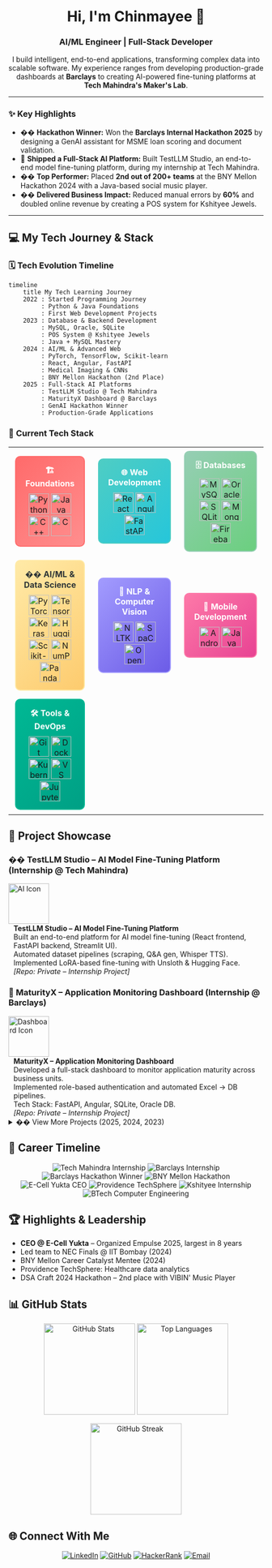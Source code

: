 <h1 align="center">Hi, I'm Chinmayee 👋</h1>
<h3 align="center">AI/ML Engineer | Full-Stack Developer</h3>
<p align="center">
  I build intelligent, end-to-end applications, transforming complex data into scalable software. My experience ranges from developing production-grade dashboards at <b>Barclays</b> to creating AI-powered fine-tuning platforms at <b>Tech Mahindra's Maker's Lab</b>.
</p>

---

### ✨ Key Highlights
- �� **Hackathon Winner:** Won the **Barclays Internal Hackathon 2025** by designing a GenAI assistant for MSME loan scoring and document validation.
- 🚀 **Shipped a Full-Stack AI Platform:** Built TestLLM Studio, an end-to-end model fine-tuning platform, during my internship at Tech Mahindra.
- �� **Top Performer:** Placed **2nd out of 200+ teams** at the BNY Mellon Hackathon 2024 with a Java-based social music player.
- �� **Delivered Business Impact:** Reduced manual errors by **60%** and doubled online revenue by creating a POS system for Kshityee Jewels.

---

## 💻 My Tech Journey & Stack

### 🗓️ **Tech Evolution Timeline**

```mermaid
timeline
    title My Tech Learning Journey
    2022 : Started Programming Journey
         : Python & Java Foundations
         : First Web Development Projects
    2023 : Database & Backend Development
         : MySQL, Oracle, SQLite
         : POS System @ Kshityee Jewels
         : Java + MySQL Mastery
    2024 : AI/ML & Advanced Web
         : PyTorch, TensorFlow, Scikit-learn
         : React, Angular, FastAPI
         : Medical Imaging & CNNs
         : BNY Mellon Hackathon (2nd Place)
    2025 : Full-Stack AI Platforms
         : TestLLM Studio @ Tech Mahindra
         : MaturityX Dashboard @ Barclays
         : GenAI Hackathon Winner
         : Production-Grade Applications
```

### 🎯 **Current Tech Stack**

<div align="center">

<table>
<tr>
<td align="center" width="200">
<div style="border: 2px solid #FF6B6B; border-radius: 10px; padding: 15px; margin: 5px; background: linear-gradient(135deg, #FF6B6B, #FF8E8E);">
<h4 style="color: white; margin: 0 0 10px 0;">🏗️ Foundations</h4>
<img src="https://cdn.jsdelivr.net/gh/devicons/devicon/icons/python/python-original.svg" width="40" height="40" alt="Python"/>
<img src="https://cdn.jsdelivr.net/gh/devicons/devicon/icons/java/java-original.svg" width="40" height="40" alt="Java"/>
<img src="https://cdn.jsdelivr.net/gh/devicons/devicon/icons/cplusplus/cplusplus-original.svg" width="40" height="40" alt="C++"/>
<img src="https://cdn.jsdelivr.net/gh/devicons/devicon/icons/c/c-original.svg" width="40" height="40" alt="C"/>
</div>
</td>

<td align="center" width="200">
<div style="border: 2px solid #4ECDC4; border-radius: 10px; padding: 15px; margin: 5px; background: linear-gradient(135deg, #4ECDC4, #26C6DA);">
<h4 style="color: white; margin: 0 0 10px 0;">🌐 Web Development</h4>
<img src="https://cdn.jsdelivr.net/gh/devicons/devicon/icons/react/react-original.svg" width="40" height="40" alt="React"/>
<img src="https://cdn.jsdelivr.net/gh/devicons/devicon/icons/angular/angular-original.svg" width="40" height="40" alt="Angular"/>
<img src="https://cdn.jsdelivr.net/gh/devicons/devicon/icons/fastapi/fastapi-original.svg" width="40" height="40" alt="FastAPI"/>
</div>
</td>

<td align="center" width="200">
<div style="border: 2px solid #96CEB4; border-radius: 10px; padding: 15px; margin: 5px; background: linear-gradient(135deg, #96CEB4, #6BCF7F);">
<h4 style="color: white; margin: 0 0 10px 0;">🗄️ Databases</h4>
<img src="https://cdn.jsdelivr.net/gh/devicons/devicon/icons/mysql/mysql-original.svg" width="40" height="40" alt="MySQL"/>
<img src="https://cdn.jsdelivr.net/gh/devicons/devicon/icons/oracle/oracle-original.svg" width="40" height="40" alt="Oracle"/>
<img src="https://cdn.jsdelivr.net/gh/devicons/devicon/icons/sqlite/sqlite-original.svg" width="40" height="40" alt="SQLite"/>
<img src="https://cdn.jsdelivr.net/gh/devicons/devicon/icons/mongodb/mongodb-original.svg" width="40" height="40" alt="MongoDB"/>
<img src="https://cdn.jsdelivr.net/gh/devicons/devicon/icons/firebase/firebase-original.svg" width="40" height="40" alt="Firebase"/>
</div>
</td>
</tr>

<tr>
<td align="center" width="200">
<div style="border: 2px solid #FFEAA7; border-radius: 10px; padding: 15px; margin: 5px; background: linear-gradient(135deg, #FFEAA7, #FDCB6E);">
<h4 style="color: #2D3436; margin: 0 0 10px 0;">�� AI/ML & Data Science</h4>
<img src="https://cdn.jsdelivr.net/gh/devicons/devicon/icons/pytorch/pytorch-original.svg" width="40" height="40" alt="PyTorch"/>
<img src="https://cdn.jsdelivr.net/gh/devicons/devicon/icons/tensorflow/tensorflow-original.svg" width="40" height="40" alt="TensorFlow"/>
<img src="https://cdn.jsdelivr.net/gh/devicons/devicon/icons/keras/keras-original.svg" width="40" height="40" alt="Keras"/>
<img src="https://cdn.jsdelivr.net/gh/devicons/devicon/icons/huggingface/huggingface-original.svg" width="40" height="40" alt="Hugging Face"/>
<img src="https://cdn.jsdelivr.net/gh/devicons/devicon/icons/scikit-learn/scikit-learn-original.svg" width="40" height="40" alt="Scikit-learn"/>
<img src="https://cdn.jsdelivr.net/gh/devicons/devicon/icons/numpy/numpy-original.svg" width="40" height="40" alt="NumPy"/>
<img src="https://cdn.jsdelivr.net/gh/devicons/devicon/icons/pandas/pandas-original.svg" width="40" height="40" alt="Pandas"/>
</div>
</td>

<td align="center" width="200">
<div style="border: 2px solid #A29BFE; border-radius: 10px; padding: 15px; margin: 5px; background: linear-gradient(135deg, #A29BFE, #6C5CE7);">
<h4 style="color: white; margin: 0 0 10px 0;">🧠 NLP & Computer Vision</h4>
<img src="https://cdn.jsdelivr.net/gh/devicons/devicon/icons/nltk/nltk-original.svg" width="40" height="40" alt="NLTK"/>
<img src="https://cdn.jsdelivr.net/gh/devicons/devicon/icons/spacy/spacy-original.svg" width="40" height="40" alt="SpaCy"/>
<img src="https://cdn.jsdelivr.net/gh/devicons/devicon/icons/opencv/opencv-original.svg" width="40" height="40" alt="OpenCV"/>
</div>
</td>

<td align="center" width="200">
<div style="border: 2px solid #FD79A8; border-radius: 10px; padding: 15px; margin: 5px; background: linear-gradient(135deg, #FD79A8, #E84393);">
<h4 style="color: white; margin: 0 0 10px 0;">📱 Mobile Development</h4>
<img src="https://cdn.jsdelivr.net/gh/devicons/devicon/icons/android/android-original.svg" width="40" height="40" alt="Android"/>
<img src="https://cdn.jsdelivr.net/gh/devicons/devicon/icons/java/java-original.svg" width="40" height="40" alt="Java"/>
</div>
</td>
</tr>

<tr>
<td align="center" width="200">
<div style="border: 2px solid #00B894; border-radius: 10px; padding: 15px; margin: 5px; background: linear-gradient(135deg, #00B894, #00A085);">
<h4 style="color: white; margin: 0 0 10px 0;">🛠️ Tools & DevOps</h4>
<img src="https://cdn.jsdelivr.net/gh/devicons/devicon/icons/git/git-original.svg" width="40" height="40" alt="Git"/>
<img src="https://cdn.jsdelivr.net/gh/devicons/devicon/icons/docker/docker-original.svg" width="40" height="40" alt="Docker"/>
<img src="https://cdn.jsdelivr.net/gh/devicons/devicon/icons/kubernetes/kubernetes-original.svg" width="40" height="40" alt="Kubernetes"/>
<img src="https://cdn.jsdelivr.net/gh/devicons/devicon/icons/vscode/vscode-original.svg" width="40" height="40" alt="VS Code"/>
<img src="https://cdn.jsdelivr.net/gh/devicons/devicon/icons/jupyter/jupyter-original.svg" width="40" height="40" alt="Jupyter"/>
</div>
</td>

<td align="center" width="200">
</td>

<td align="center" width="200">
</td>
</tr>
</table>

</div>

## 🚀 Project Showcase

### �� TestLLM Studio – AI Model Fine-Tuning Platform (Internship @ Tech Mahindra)

<div align="left">
  <img src="https://img.icons8.com/ios/452/artificial-intelligence.png" width="80" alt="AI Icon"/>
  <div style="display: inline-block; margin-left: 10px; vertical-align: top;">
    <strong>TestLLM Studio – AI Model Fine-Tuning Platform</strong><br/>
    Built an end-to-end platform for AI model fine-tuning (React frontend, FastAPI backend, Streamlit UI).<br/>
    Automated dataset pipelines (scraping, Q&A gen, Whisper TTS).<br/>
    Implemented LoRA-based fine-tuning with Unsloth & Hugging Face.<br/>
    <em>[Repo: Private – Internship Project]</em>
  </div>
</div>

<div style="clear: both;"></div>

### 📌 MaturityX – Application Monitoring Dashboard (Internship @ Barclays)

<div align="left">
  <img src="https://img.icons8.com/ios/452/combo-chart.png" width="80" alt="Dashboard Icon"/>
  <div style="display: inline-block; margin-left: 10px; vertical-align: top;">
    <strong>MaturityX – Application Monitoring Dashboard</strong><br/>
    Developed a full-stack dashboard to monitor application maturity across business units.<br/>
    Implemented role-based authentication and automated Excel → DB pipelines.<br/>
    Tech Stack: FastAPI, Angular, SQLite, Oracle DB.<br/>
    <em>[Repo: Private – Internship Project]</em>
  </div>
</div>

<div style="clear: both;"></div>

<details>
<summary>�� View More Projects (2025, 2024, 2023)</summary>

### �� 2025

<details>
<summary>💳 MSME GenAI Assistant Ascend (Barclays Hackathon – Winner)</summary>

<img src="https://img.icons8.com/ios/452/idea.png" width="80" alt="Idea Icon"/>

Designed a GenAI solution for MSMEs (loan scoring, finance strategy, document validation).

Won Barclays Internal Hackathon 2025.

[Hackathon Project]

</details>

<details>
<summary>🌐 Empulse 2025 – E-Cell Yukta Website</summary>

<img src="https://img.icons8.com/ios/452/domain.png" width="80" alt="Website Icon"/>

Designed and deployed the official website for Empulse 2025, the biggest E-Cell Yukta event.

Improved outreach and collaborations across multiple colleges.

[View Repo](https://github.com/chinmayee-s-r/empulse-2025)

</details>

### 📌 2024

<details>
<summary>📰 Fake News Detection & Bias Analysis</summary>

<img src="https://img.icons8.com/ios/452/news.png" width="80" alt="News Icon"/>

Achieved 99% accuracy in fake news detection (TF-IDF + Logistic Regression).

Analyzed 17K+ BBC articles for political bias.

[View Repo](https://github.com/chinmayee-s-r/fake-news-detection)

</details>

<details>
<summary>�� Medical Imaging & Diagnosis</summary>

<img src="https://img.icons8.com/ios/452/mri.png" width="80" alt="Medical Icon"/>

Built CNNs achieving 95% accuracy for classification.

Detected fractures (93.65%) & brain tumors (85.17%).

Streamlit-based UI for real-time diagnosis.

[View Repo](https://github.com/chinmayee-s-r/medical-imaging)

</details>

<details>
<summary>�� Vision Enhancement for Driverless Cars (CAP)</summary>

<img src="https://img.icons8.com/ios/452/tesla-model-x.png" width="80" alt="Car Icon"/>

Enhanced visibility by 90% in hazy conditions using Color Attenuation Prior.

Improved lane & obstacle recognition for real-time navigation.

[View Repo](https://github.com/chinmayee-s-r/vision-enhancement)

</details>

<details>
<summary>🎵 VIBIN' Music Player (BNY Mellon Hackathon – 2nd Place)</summary>

<img src="https://img.icons8.com/ios/452/music.png" width="80" alt="Music Icon"/>

Built a Java-based music player with social features (Friendship Meter, Music Match).

Ranked 2nd out of 200+ teams at BNY Mellon Hackathon 2024.

[View Repo](https://github.com/chinmayee-s-r/vibin-music-player)

</details>

<details>
<summary>👵 Sahara: Elder Care & Safety App</summary>

<img src="https://img.icons8.com/ios/452/nurse-female.png" width="80" alt="Elder Care Icon"/>

Android + Firebase app with SOS alerts and secure medical record storage.

[View Repo](https://github.com/chinmayee-s-r/sahara-elder-care)

</details>

### �� 2023

<details>
<summary>🛒 POS & Resource Management System (Internship @ Kshityee Jewels)</summary>

<img src="https://img.icons8.com/ios/452/pos-terminal.png" width="80" alt="POS Icon"/>

Created POS system for 150+ SKUs (Java + MySQL).

Doubled online revenue & reduced manual errors by 60%.

[View Repo](https://github.com/chinmayee-s-r/pos-system)

</details>

<details>
<summary>🛍️ Electronics Store DBMS Project</summary>

<img src="https://img.icons8.com/ios/452/shopping-cart.png" width="80" alt="Shopping Icon"/>

Developed a database system for electronic store management.

Tech: MySQL, JDBC.

[View Repo](https://github.com/chinmayee-s-r/electronics-store-dbms)

</details>

</details>

## 📌 Career Timeline

<p align="center">
<img src="https://img.shields.io/badge/2025-Tech%20Mahindra%20(AI%20Intern)-blue?style=for-the-badge" alt="Tech Mahindra Internship"/>
<img src="https://img.shields.io/badge/2025-Barclays%20Internship%20(MaturityX)-purple?style=for-the-badge" alt="Barclays Internship"/>
<img src="https://img.shields.io/badge/2025-Barclays%20GenAI%20Hackathon%20Winner-gold?style=for-the-badge" alt="Barclays Hackathon Winner"/>
<img src="https://img.shields.io/badge/2024-BNY%20Mellon%20Hackathon%20(2nd%20Place)-green?style=for-the-badge" alt="BNY Mellon Hackathon"/>
<img src="https://img.shields.io/badge/2024-E--cell%20Yukta%20CEO%20(NEC%20Finals)-orange?style=for-the-badge" alt="E-Cell Yukta CEO"/>
<img src="https://img.shields.io/badge/2024-Providence%20TechSphere-lightblue?style=for-the-badge" alt="Providence TechSphere"/>
<img src="https://img.shields.io/badge/2023-Kshityee%20Internship%20(POS%20System)-red?style=for-the-badge" alt="Kshityee Internship"/>
<img src="https://img.shields.io/badge/2022--26-BTech%20Computer%20Engineering-lightgrey?style=for-the-badge" alt="BTech Computer Engineering"/>
</p>

## 🏆 Highlights & Leadership

- **CEO @ E-Cell Yukta** – Organized Empulse 2025, largest in 8 years
- Led team to NEC Finals @ IIT Bombay (2024)
- BNY Mellon Career Catalyst Mentee (2024)
- Providence TechSphere: Healthcare data analytics
- DSA Craft 2024 Hackathon – 2nd place with VIBIN' Music Player

## 📊 GitHub Stats

<p align="center">
<img src="https://github-readme-stats.vercel.app/api?username=chinmayee-s-r&show_icons=true&theme=radical" height="180" alt="GitHub Stats"/>
<img src="https://github-readme-stats.vercel.app/api/top-langs/?username=chinmayee-s-r&layout=compact&theme=radical" height="180" alt="Top Languages"/>
</p>

<p align="center">
<img src="https://github-readme-streak-stats.herokuapp.com/?user=chinmayee-s-r&theme=radical" height="180" alt="GitHub Streak"/>
</p>

## 🌐 Connect With Me

<p align="center">
<a href="https://linkedin.com/in/chinmayee-randive" target="_blank"><img src="https://img.shields.io/badge/LinkedIn-0077B5?style=for-the-badge&logo=linkedin&logoColor=white" alt="LinkedIn"/></a>
<a href="https://github.com/chinmayee-s-r" target="_blank"><img src="https://img.shields.io/badge/GitHub-100000?style=for-the-badge&logo=github&logoColor=white" alt="GitHub"/></a>
<a href="https://www.hackerrank.com/chinmayeer" target="_blank"><img src="https://img.shields.io/badge/HackerRank-2EC866?style=for-the-badge&logo=HackerRank&logoColor=white" alt="HackerRank"/></a>
<a href="mailto:chinmayee.randive.official@gmail.com"><img src="https://img.shields.io/badge/Email-D14836?style=for-the-badge&logo=gmail&logoColor=white" alt="Email"/></a>
</p>
